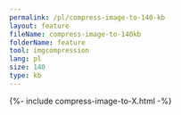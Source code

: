 ```yaml
---
permalink: /pl/compress-image-to-140-kb
layout: feature
fileName: compress-image-to-140kb
folderName: feature
tool: imgcompression
lang: pl
size: 140
type: kb
---
```


{%- include compress-image-to-X.html -%}
